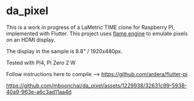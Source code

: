# da_pixel

This is a work in progress of a LaMetric TIME clone for Raspberry PI, implemented with Flutter. This project uses [flame engine](https://flame-engine.org/) to emulate pixels on an HDMI display.

The display in the sample is 8.8" / 1920x480px.

Tested with PI4, PI Zero 2 W

Follow instructions here to compile --> https://github.com/ardera/flutter-pi



https://github.com/mboonchai/da_pixel/assets/1229938/32631c99-5938-40a9-963e-a6c3ad11aa4d




